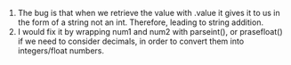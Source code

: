 1. The bug is that when we retrieve the value with .value it gives it to us in the form of a string not an int. Therefore, leading to string addition.
2. I would fix it by wrapping num1 and num2 with parseint(), or prasefloat() if we need to consider decimals, in order to convert them into integers/float numbers.